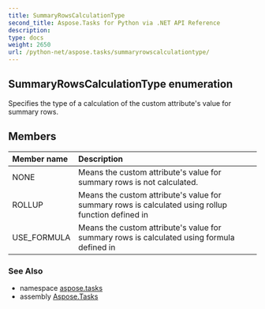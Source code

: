```yaml
---
title: SummaryRowsCalculationType
second_title: Aspose.Tasks for Python via .NET API Reference
description: 
type: docs
weight: 2650
url: /python-net/aspose.tasks/summaryrowscalculationtype/
---
```


## SummaryRowsCalculationType enumeration

Specifies the type of a calculation of the custom attribute's value for summary rows.

## Members
| Member name | Description |
| :- | :- |
|NONE|Means the custom attribute's value for summary rows is not calculated.|
|ROLLUP|Means the custom attribute's value for summary rows is calculated using rollup function defined in|
|USE_FORMULA|Means the custom attribute's value for summary rows is calculated using formula defined in|

### See Also

* namespace [aspose.tasks](/tasks/python-net/aspose.tasks/)
* assembly [Aspose.Tasks](/tasks/python-net/)

